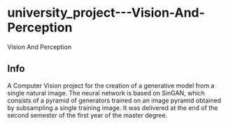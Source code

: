 # university_project---Vision-And-Perception
Vision And Perception

## Info
A Computer Vision project for the creation of a generative model from a single natural image. The neural network is based on SinGAN, which consists of a pyramid of generators trained on an image pyramid obtained by subsampling a single training image. It was delivered at the end of the second semester of the first year of the master degree.
